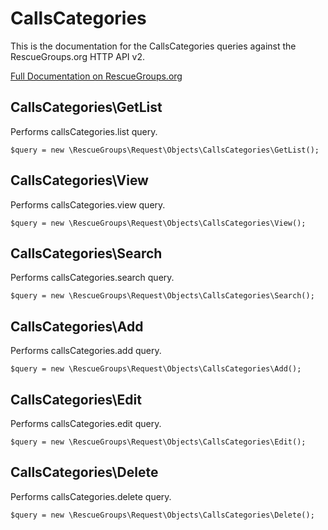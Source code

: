 # CallsCategories

This is the documentation for the CallsCategories queries against the RescueGroups.org HTTP API v2.

[Full Documentation on RescueGroups.org](https://userguide.rescuegroups.org/display/APIDG/Object+definitions#Objectdefinitions-)

## CallsCategories\GetList

Performs callsCategories.list query.

    $query = new \RescueGroups\Request\Objects\CallsCategories\GetList();


## CallsCategories\View

Performs callsCategories.view query.

    $query = new \RescueGroups\Request\Objects\CallsCategories\View();


## CallsCategories\Search

Performs callsCategories.search query.

    $query = new \RescueGroups\Request\Objects\CallsCategories\Search();


## CallsCategories\Add

Performs callsCategories.add query.

    $query = new \RescueGroups\Request\Objects\CallsCategories\Add();


## CallsCategories\Edit

Performs callsCategories.edit query.

    $query = new \RescueGroups\Request\Objects\CallsCategories\Edit();


## CallsCategories\Delete

Performs callsCategories.delete query.

    $query = new \RescueGroups\Request\Objects\CallsCategories\Delete();


